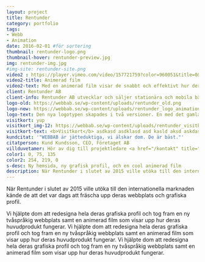 ```yaml
---
layout: project
title: Rentunder 
category: portfolio
tags:
- Webb
- Animation
date: 2016-02-01 #för sortering
thumbnail: rentunder-logo.png
thumbnail-hover: rentunder-preview.jpg
img: rentunder-img.jpg
#img-site: rentunder-site.png
video2 : https://player.vimeo.com/video/157721759?color=960051&title=0&byline=0&portrait=0
video2-title: Animerad film
video2-text: Med en animerad film visar de snabbt och effektivt hur deras produkt fungerar. Med en animerad film visar de snabbt och effektivt hur deras produkt fungerar. Med en animerad film visar de snabbt och effektivt hur deras produkt fungerar. Med en animerad film visar de snabbt och effektivt hur deras produkt fungerar.
client: Rentunder AB 
client-info: Rentunder AB utvecklar och säljer stationära och mobila båtbottentvättar.
logo-old: https://webbab.se/wp-content/uploads/rentunder_old.png
logo-new: https://webbab.se/wp-content/uploads/rentunder_logo_animation.gif
logo-text: Den nya logotypen skapades i två versioner. En med det gamla varumärket, samt en med ett nytt namn för att bättre tilltala den engelskspråkiga marknaden.
visitkort: yup
visitkort_img-12: https://webbab.se/wp-content/uploads/rentunder_visitkort.jpg
visitkort-text: <b>Visitkort</b> asdkasd asdklasd asd kasld aksd askdasld asklda skdl askdasldkasldaksdlas das dkalsdaskld alsd.
kundcitat: '"WEBBAB är jätteduktiga, vi älskar dom. De är bäst."'
citatperson: Kund Kundsson, CEO, Företaget AB 
villduvetamer: Hör av dig till projektledare <a href="/kontakt" title="Kontakta oss">Mattis Johansson</a>, eller besök <a href="http://rentunder.se" target="_blank" title="Rentunder">rentunder.se</a>.
color1: 0, 75, 135
color2: 254, 219, 0
s-desc: Ny hemsida, ny grafisk profil, och en cool animerad film
description: När Rentunder i slutet av 2015 ville utöka till den internationella marknaden kände de att det var dags att fräscha upp deras webbplats och grafiska profil.
---
```

<p class="ingress">När Rentunder i slutet av 2015 ville utöka till den internationella marknaden kände de att det var dags att fräscha upp deras webbplats och grafiska profil.</p>

Vi hjälpte dom att redesigna hela deras grafiska profil och tog fram en ny tvåspråkig webbplats samt en animerad film som visar upp hur deras huvudprodukt fungerar.
Vi hjälpte dom att redesigna hela deras grafiska profil och tog fram en ny tvåspråkig webbplats samt en animerad film som visar upp hur deras huvudprodukt fungerar.
Vi hjälpte dom att redesigna hela deras grafiska profil och tog fram en ny tvåspråkig webbplats samt en animerad film som visar upp hur deras huvudprodukt fungerar.
